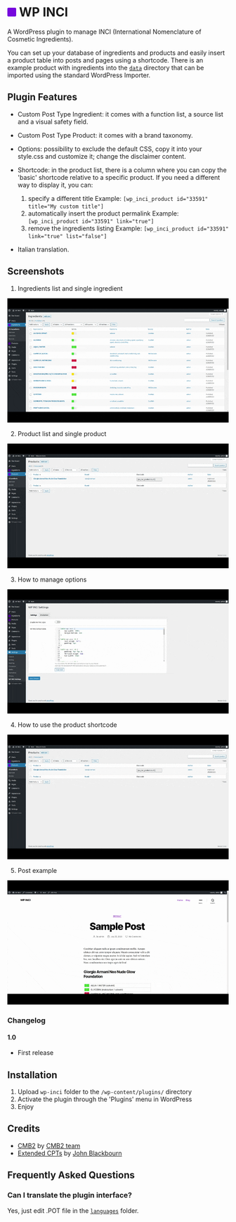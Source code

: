 # ![WP Plugin](https://github.com/xlthlx/wp-inci/blob/master/admin/images/menu.png "WordPress Plugin") WP INCI
A WordPress plugin to manage INCI (International Nomenclature of Cosmetic Ingredients).

You can set up your database of ingredients and products and easily insert a product table into posts and pages using a shortcode.
There is an example product with ingredients into the [`data`](https://github.com/xlthlx/wp-inci/tree/master/data) directory that can be imported using the standard WordPress Importer.

## Plugin Features

* Custom Post Type Ingredient: it comes with a function list, a source list and a visual safety field.
* Custom Post Type Product: it comes with a brand taxonomy.
* Options: possibility to exclude the default CSS, copy it into your style.css and customize it; change the disclaimer content.
* Shortcode: in the product list, there is a column where you can copy the 'basic' shortcode relative to a specific product.
If you need a different way to display it, you can:

    1. specify a different title
    Example: `[wp_inci_product id="33591" title="My custom title"]`
    2. automatically insert the product permalink
    Example: `[wp_inci_product id="33591" link="true"]`
    3. remove the ingredients listing
    Example: `[wp_inci_product id="33591" link="true" list="false"]`

* Italian translation.

## Screenshots

1. Ingredients list and single ingredient

![Ingredients list and single ingredient](https://github.com/xlthlx/wp-inci/blob/master/screenshot-1.gif)

2. Product list and single product

![Product list and single product](https://github.com/xlthlx/wp-inci/blob/master/screenshot-2.gif) 

3. How to manage options

![How to manage options](https://github.com/xlthlx/wp-inci/blob/master/screenshot-3.gif) 

4. How to use the product shortcode

![How to use the product shortcode](https://github.com/xlthlx/wp-inci/blob/master/screenshot-4.gif) 

5. Post example

![Post example](https://github.com/xlthlx/wp-inci/blob/master/screenshot-5.gif) 

### Changelog

#### 1.0
* First release

## Installation

1. Upload `wp-inci` folder to the `/wp-content/plugins/` directory
2. Activate the plugin through the 'Plugins' menu in WordPress
4. Enjoy

## Credits
* [CMB2](https://en-gb.wordpress.org/plugins/cmb2/) by [CMB2 team](https://cmb2.io/)
* [Extended CPTs](https://github.com/johnbillion/extended-cpts) by [John Blackbourn](https://johnblackbourn.com/)

## Frequently Asked Questions

### Can I translate the plugin interface?
Yes, just edit .POT file in the [`languages`](https://github.com/xlthlx/wp-inci/tree/master/languages) folder.
